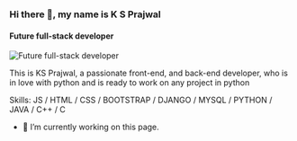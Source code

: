 ### Hi there 👋, my name is K S Prajwal
#### Future full-stack developer
![Future full-stack developer](https://ksprajwalgowda.github.io/github-profile-readme-generator/images/banner.png)

This is KS Prajwal, a passionate front-end, and back-end developer, who is in love with python and is ready to work on any project in python

Skills: JS / HTML / CSS / BOOTSTRAP / DJANGO / MYSQL / PYTHON / JAVA / C++ / C

- 🔭 I’m currently working on this page. 




